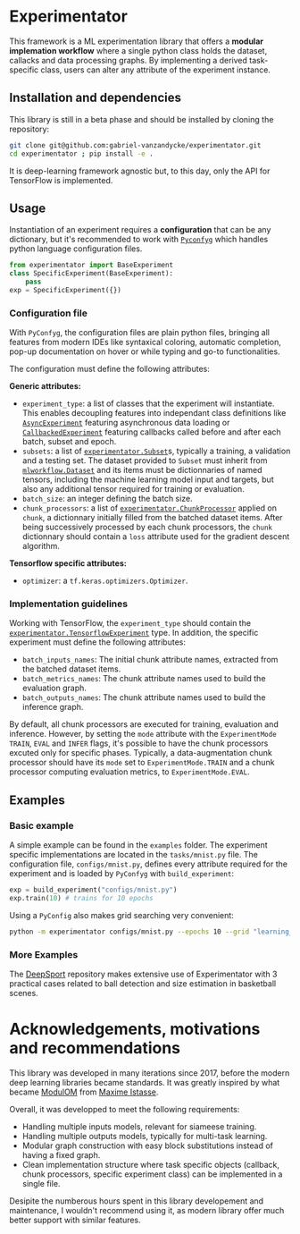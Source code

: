# Experimentator

This framework is a ML experimentation library that offers a **modular implemation workflow** where a single python class holds the dataset, callacks and data processing graphs. By implementing a derived task-specific class, users can alter any attribute of the experiment instance.

## Installation and dependencies

This library is still in a beta phase and should be installed by cloning the repository:
```bash
git clone git@github.com:gabriel-vanzandycke/experimentator.git
cd experimentator ; pip install -e .
```

It is deep-learning framework agnostic but, to this day, only the API for TensorFlow is implemented.

## Usage

Instantiation of an experiment requires a **configuration** that can be any dictionary, but it's recommended to work with [`Pyconfyg`](https://github.com/gabriel-vanzandycke/pyconfyg) which handles python language configuration files.

```python
from experimentator import BaseExperiment
class SpecificExperiment(BaseExperiment):
    pass
exp = SpecificExperiment({})
```

### Configuration file

With `PyConfyg`, the configuration files are plain python files, bringing all features from modern IDEs like syntaxical coloring, automatic completion, pop-up documentation on hover or while typing and go-to functionalities.

The configuration must define the following attributes:

**Generic attributes:**
- `experiment_type`: a list of classes that the experiment will instantiate. This enables decoupling features into independant class definitions like [`AsyncExperiment`](https://github.com/gabriel-vanzandycke/experimentator/blob/main/experimentator/base_experiment.py#L119) featuring asynchronous data loading or [`CallbackedExperiment`](https://github.com/gabriel-vanzandycke/experimentator/blob/main/experimentator/callbacked_experiment.py#L36) featuring callbacks called before and after each batch, subset and epoch.
- `subsets`: a list of [`experimentator.Subset`](https://github.com/gabriel-vanzandycke/experimentator/blob/main/experimentator/dataset.py#L21)s, typically a training, a validation and a testing set. The dataset provided to `Subset` must inherit from [`mlworkflow.Dataset`](https://github.com/ispgroupucl/mlworkflow) and its items must be dictionnaries of named tensors, including the machine learning model input and targets, but also any additional tensor required for training or evaluation.
- `batch_size`: an integer defining the batch size.
- `chunk_processors`: a list of [`experimentator.ChunkProcessor`](https://github.com/gabriel-vanzandycke/experimentator/blob/main/experimentator/utils.py#L28) applied on `chunk`, a dictionnary initially filled from the batched dataset items. After being successively processed by each chunk processors, the `chunk` dictionnary should contain a `loss` attribute used for the gradient descent algorithm.

**Tensorflow specific attributes:**
- `optimizer`: a `tf.keras.optimizers.Optimizer`.

### Implementation guidelines

Working with TensorFlow, the `experiment_type` should contain the [`experimentator.TensorflowExperiment`](https://github.com/gabriel-vanzandycke/experimentator/blob/main/experimentator/tf2_experiment.py#L31) type. In addition, the specific experiment must define the following attributes:
- `batch_inputs_names`: The initial chunk attribute names, extracted from the batched dataset items.
- `batch_metrics_names`: The chunk attribute names used to build the evaluation graph.
- `batch_outputs_names`: The chunk attribute names used to build the inference graph.

By default, all chunk processors are executed for training, evaluation and inference. However, by setting the `mode` attribute with the `ExperimentMode` `TRAIN`, `EVAL` and `INFER` flags, it's possible to have the chunk processors excuted only for specific phases. Typically, a data-augmentation chunk processor should have its `mode` set to `ExperimentMode.TRAIN` and a chunk processor computing evaluation metrics, to `ExperimentMode.EVAL`.



## Examples

### Basic example

A simple example can be found in the `examples` folder. The experiment specific implementations are located in the `tasks/mnist.py` file. The configuration file, `configs/mnist.py`, defines every attribute required for the experiment and is loaded by `PyConfyg` with `build_experiment`:

```python
exp = build_experiment("configs/mnist.py")
exp.train(10) # trains for 10 epochs
```

Using a `PyConfig` also makes grid searching very convenient:
```bash
python -m experimentator configs/mnist.py --epochs 10 --grid "learning_rate=[0.1,0.01,0.001,0.0001]"
```


### More Examples

The [DeepSport](https://github.com/gabriel-vanzandycke/deepsport) repository makes extensive use of Experimentator with 3 practical cases related to ball detection and size estimation in basketball scenes.

# Acknowledgements, motivations and recommendations
This library was developed in many iterations since 2017, before the modern deep learning libraries became standards. It was greatly inspired by what became [ModulOM](https://openreview.net/forum?id=264iXDLnD59) from [Maxime Istasse](https://github.com/mistasse).

Overall, it was developped to meet the following requirements:
- Handling multiple inputs models, relevant for siameese training.
- Handling multiple outputs models, typically for multi-task learning.
- Modular graph construction with easy block substitutions instead of having a fixed graph.
- Clean implementation structure where task specific objects (callback, chunk processors, specific experiment class) can be implemented in a single file.

Desipite the numberous hours spent in this library developement and maintenance, I wouldn't recommend using it, as modern library offer much better support with similar features.
